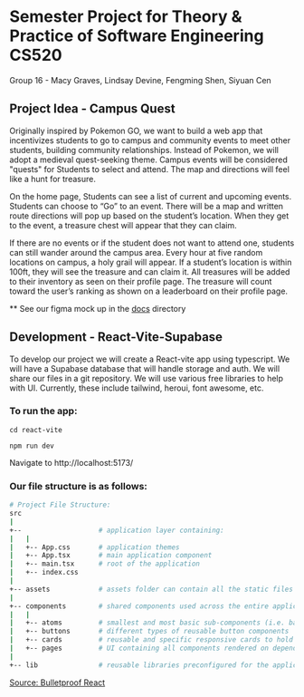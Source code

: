 # Semester Project for Theory &amp; Practice of Software Engineering CS520
Group 16 - Macy Graves, Lindsay Devine, Fengming Shen, Siyuan Cen

## Project Idea - Campus Quest
Originally inspired by Pokemon GO, we want to build a web app that incentivizes students to go to campus and community events to meet other students, building community relationships. Instead of Pokemon, we will adopt a medieval quest-seeking theme. Campus events will be considered "quests" for Students to select and attend. The map and directions will feel like a hunt for treasure.

On the home page, Students can see a list of current and upcoming events. Students can choose to “Go” to an event. There will be a map and written route directions will pop up based on the student’s location. When they get to the event, a treasure chest will appear that they can claim.

If there are no events or if the student does not want to attend one, students can still wander around the campus area. Every hour at five random locations on campus, a holy grail will appear. If a student’s location is within 100ft, they will see the treasure and can claim it. All treasures will be added to their inventory as seen on their profile page. The treasure will count toward the user’s ranking as shown on a leaderboard on their profile page.

** See our figma mock up in the [docs]("https://github.com/megraves/cs520/blob/main/docs") directory

## Development - React-Vite-Supabase
To develop our project we will create a React-vite app using typescript. We will have a Supabase database that will handle storage and auth. We will share our files in a git repository. We will use various free libraries to help with UI. Currently, these include tailwind, heroui, font awesome, etc. 

### To run the app:
`cd react-vite`

`npm run dev`

Navigate to http://localhost:5173/

### Our file structure is as follows:

```sh
# Project File Structure:
src
|
+--                   # application layer containing:
|   |
|   +-- App.css       # application themes
|   +-- App.tsx       # main application component
|   +-- main.tsx      # root of the application
|   +-- index.css
|
+-- assets            # assets folder can contain all the static files such as images, logos, etc.
|
+-- components        # shared components used across the entire application, organization inspired by the Atomic Design
|   |
|   +-- atoms         # smallest and most basic sub-components (i.e. background, headers)
|   +-- buttons       # different types of reusable button components
|   +-- cards         # reusable and specific responsive cards to hold and display information
|   +-- pages         # UI containing all components rendered on depending on chosen route
|
+-- lib               # reusable libraries preconfigured for the application (specifically our Supabase client)
```
[Source: Bulletproof React](https://github.com/alan2207/bulletproof-react/blob/master/docs/project-structure.md)
